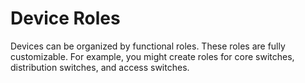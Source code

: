 # Device Roles

Devices can be organized by functional roles. These roles are fully customizable. For example, you might create roles for core switches, distribution switches, and access switches.
